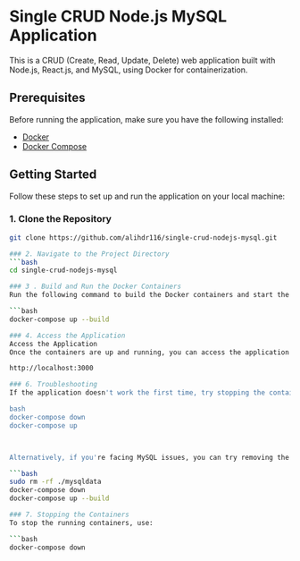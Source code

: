 # Single CRUD Node.js MySQL Application

This is a CRUD (Create, Read, Update, Delete) web application built with Node.js, React.js, and MySQL, using Docker for containerization.

## Prerequisites

Before running the application, make sure you have the following installed:

- [Docker](https://docs.docker.com/get-docker/)
- [Docker Compose](https://docs.docker.com/compose/install/)

## Getting Started

Follow these steps to set up and run the application on your local machine:

### 1. Clone the Repository

```bash
git clone https://github.com/alihdr116/single-crud-nodejs-mysql.git

### 2. Navigate to the Project Directory
```bash
cd single-crud-nodejs-mysql

### 3 . Build and Run the Docker Containers
Run the following command to build the Docker containers and start the application:

```bash
docker-compose up --build

### 4. Access the Application
Access the Application
Once the containers are up and running, you can access the application in your browser at:

http://localhost:3000

### 6. Troubleshooting
If the application doesn't work the first time, try stopping the containers and running them again:

bash
docker-compose down
docker-compose up



Alternatively, if you're facing MySQL issues, you can try removing the MySQL data and restarting everything:

```bash
sudo rm -rf ./mysqldata
docker-compose down
docker-compose up --build

### 7. Stopping the Containers
To stop the running containers, use:

```bash
docker-compose down